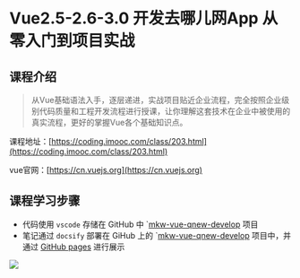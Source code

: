 # Vue2.5-2.6-3.0 开发去哪儿网App 从零入门到项目实战

## 课程介绍

> 从Vue基础语法入手，逐层递进，实战项目贴近企业流程，完全按照企业级别代码质量和工程开发流程进行授课，让你理解这套技术在企业中被使用的真实流程，更好的掌握Vue各个基础知识点。

课程地址：[https://coding.imooc.com/class/203.html](https://coding.imooc.com/class/203.html)

vue官网：[https://cn.vuejs.org](https://cn.vuejs.org)

## 课程学习步骤

* 代码使用 `vscode` 存储在 GitHub 中 `[mkw-vue-qnew-develop](https://github.com/xiaodongxier/mkw-vue-qnew-develop) 项目
* 笔记通过 `docsify` 部署在 GiHub 上的 `[mkw-vue-qnew-develop](https://github.com/xiaodongxier/mkw-vue-qnew-develop) 项目中，并通过 [GitHub pages](https://github.xiaodongxier.com/mkw-vue-qnew-develop) 进行展示



![](https://upfile.wangyongjie.cn/preview/20220426150904TfaznIJvw.png)